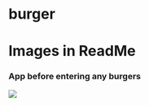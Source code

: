 # burger

# Images in ReadMe

<h3>App before entering any burgers</h3>

![](images/Starting-Database.JPG)

